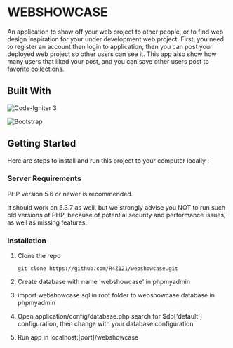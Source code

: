 # WEBSHOWCASE

An application to show off your web project to other people, or to find web design inspiration for your under development web project. First, you need to register an account then login to application, then you can post your deployed web project so other users can see it. This app also show how many users that liked your post, and you can save other users post to favorite collections.

## Built With
![Code-Igniter 3](https://img.shields.io/badge/CodeIgniter-%23EF4223.svg?style=for-the-badge&logo=codeIgniter&logoColor=white)

![Bootstrap](https://img.shields.io/badge/bootstrap-%238511FA.svg?style=for-the-badge&logo=bootstrap&logoColor=white)

## Getting Started

Here are steps to install and run this project to your computer locally :

### Server Requirements

PHP version 5.6 or newer is recommended.

It should work on 5.3.7 as well, but we strongly advise you NOT to run
such old versions of PHP, because of potential security and performance
issues, as well as missing features.

### Installation

1. Clone the repo

	```
	git clone https://github.com/R4Z121/webshowcase.git
 	```

2. Create database with name 'webshowcase' in phpmyadmin
3. import webshowcase.sql in root folder to webshowcase database in phpmyadmin
4. Open application/config/database.php search for $db['default'] configuration, then change with your database configuration
5. Run app in localhost:[port]/webshowcase
